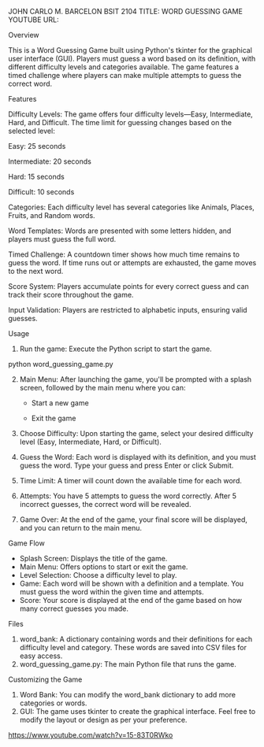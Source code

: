 JOHN CARLO M. BARCELON
BSIT 2104 
TITLE: WORD GUESSING GAME
YOUTUBE URL: 


Overview

This is a Word Guessing Game built using Python's tkinter for the graphical user interface (GUI). Players must guess a word based on its definition, with different difficulty levels and categories available. The game features a timed challenge where players can make multiple attempts to guess the correct word.


Features

Difficulty Levels: The game offers four difficulty levels—Easy, Intermediate, Hard, and Difficult. The time limit for guessing changes based on the selected level:

Easy: 25 seconds

Intermediate: 20 seconds

Hard: 15 seconds

Difficult: 10 seconds

Categories: Each difficulty level has several categories like Animals, Places, Fruits, and Random words.

Word Templates: Words are presented with some letters hidden, and players must guess the full word.

Timed Challenge: A countdown timer shows how much time remains to guess the word. If time runs out or attempts are exhausted, the game moves to the next word.

Score System: Players accumulate points for every correct guess and can track their score throughout the game.

Input Validation: Players are restricted to alphabetic inputs, ensuring valid guesses.


Usage

1. Run the game: Execute the Python script to start the game.

python word_guessing_game.py

2. Main Menu: After launching the game, you'll be prompted with a splash screen, followed by the main menu where you can:

    - Start a new game

    - Exit the game

3. Choose Difficulty: Upon starting the game, select your desired difficulty level (Easy, Intermediate, Hard, or Difficult).

4. Guess the Word: Each word is displayed with its definition, and you must guess the word. Type your guess and press Enter or click Submit.

5. Time Limit: A timer will count down the available time for each word.

6. Attempts: You have 5 attempts to guess the word correctly. After 5 incorrect guesses, the correct word will be revealed.

7. Game Over: At the end of the game, your final score will be displayed, and you can return to the main menu.


Game Flow
  - Splash Screen: Displays the title of the game.
  - Main Menu: Offers options to start or exit the game.
  - Level Selection: Choose a difficulty level to play.
  - Game: Each word will be shown with a definition and a template. You must guess the word within the given time and attempts.
  - Score: Your score is displayed at the end of the game based on how many correct guesses you made.


Files

1. word_bank: A dictionary containing words and their definitions for each difficulty level and category. These words are saved into CSV files for easy access.
2. word_guessing_game.py: The main Python file that runs the game.


Customizing the Game

1. Word Bank: You can modify the word_bank dictionary to add more categories or words.
2. GUI: The game uses tkinter to create the graphical interface. Feel free to modify the layout or design as per your preference.

https://www.youtube.com/watch?v=15-83T0RWko
